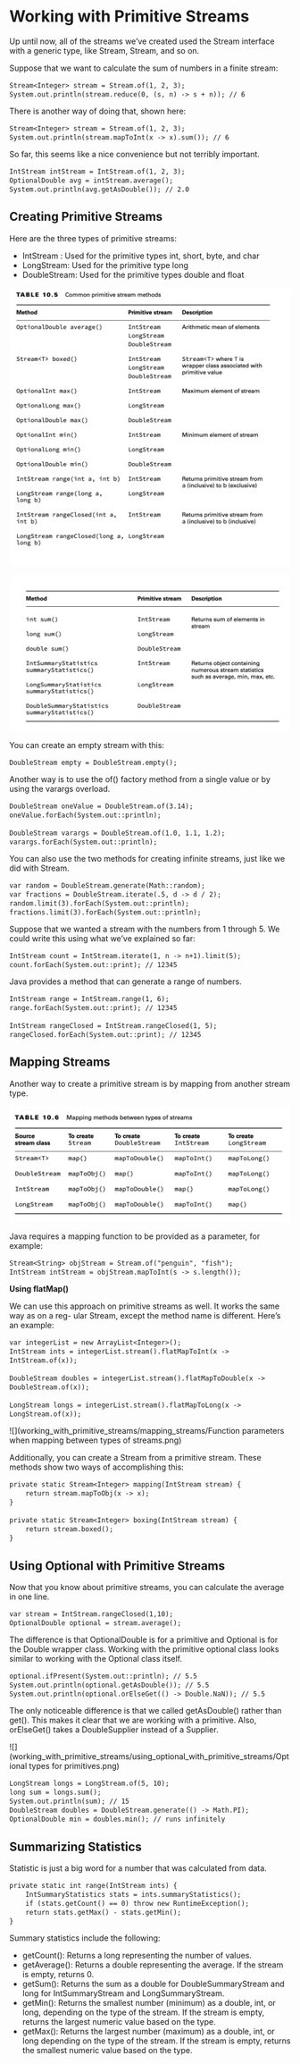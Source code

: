 # Working with Primitive Streams

Up until now, all of the streams we’ve created used the Stream interface with a generic type, like Stream<String>,
Stream<Integer>, and so on.

Suppose that we want to calculate the sum of numbers in a finite stream:

    Stream<Integer> stream = Stream.of(1, 2, 3); 
    System.out.println(stream.reduce(0, (s, n) -> s + n)); // 6

There is another way of doing that, shown here:

    Stream<Integer> stream = Stream.of(1, 2, 3); 
    System.out.println(stream.mapToInt(x -> x).sum()); // 6

So far, this seems like a nice convenience but not terribly important.

    IntStream intStream = IntStream.of(1, 2, 3); 
    OptionalDouble avg = intStream.average(); 
    System.out.println(avg.getAsDouble()); // 2.0

## Creating Primitive Streams

Here are the three types of primitive streams:

- IntStream : Used for the primitive types int, short, byte, and char
- LongStream: Used for the primitive type long
- DoubleStream: Used for the primitive types double and float

![](working_with_primitive_streams/Common-primitive-stream-methods.png)

![](working_with_primitive_streams/Common-primivite-stream-methods-2.png)

You can create an empty stream with this:

    DoubleStream empty = DoubleStream.empty();

Another way is to use the of() factory method from a single value or by using the
varargs overload.

    DoubleStream oneValue = DoubleStream.of(3.14); 
    oneValue.forEach(System.out::println);

    DoubleStream varargs = DoubleStream.of(1.0, 1.1, 1.2); 
    varargs.forEach(System.out::println);

You can also use the two methods for creating infinite streams, just like we did with Stream.

    var random = DoubleStream.generate(Math::random);
    var fractions = DoubleStream.iterate(.5, d -> d / 2); 
    random.limit(3).forEach(System.out::println); 
    fractions.limit(3).forEach(System.out::println);

Suppose that we wanted a stream with the numbers from 1 through 5. We could write this using what we’ve explained so
far:

    IntStream count = IntStream.iterate(1, n -> n+1).limit(5); 
    count.forEach(System.out::print); // 12345

Java provides a method that can generate a range of numbers.

    IntStream range = IntStream.range(1, 6); 
    range.forEach(System.out::print); // 12345

    IntStream rangeClosed = IntStream.rangeClosed(1, 5); 
    rangeClosed.forEach(System.out::print); // 12345

## Mapping Streams

Another way to create a primitive stream is by mapping from another stream type.

![](working_with_primitive_streams/mapping_streams/Mapping-methods-between-types-of-streams.png)

Java requires a mapping function to be provided as a parameter, for example:

    Stream<String> objStream = Stream.of("penguin", "fish"); 
    IntStream intStream = objStream.mapToInt(s -> s.length()); 

**Using flatMap()**

We can use this approach on primitive streams as well. It works the same way as on a reg- ular Stream, except the method
name is different. Here’s an example:

    var integerList = new ArrayList<Integer>(); 
    IntStream ints = integerList.stream().flatMapToInt(x -> IntStream.of(x)); 
    
    DoubleStream doubles = integerList.stream().flatMapToDouble(x -> DoubleStream.of(x)); 

    LongStream longs = integerList.stream().flatMapToLong(x -> LongStream.of(x));

![](working_with_primitive_streams/mapping_streams/Function parameters when mapping between types of streams.png)

Additionally, you can create a Stream from a primitive stream. These methods show two ways of accomplishing this:

    private static Stream<Integer> mapping(IntStream stream) { 
        return stream.mapToObj(x -> x);
    }
    
    private static Stream<Integer> boxing(IntStream stream) { 
        return stream.boxed();
    }

## Using Optional with Primitive Streams

Now that you know about primitive streams, you can calculate the average in one line.

    var stream = IntStream.rangeClosed(1,10); 
    OptionalDouble optional = stream.average();

The difference is that OptionalDouble is for a primitive and Optional<Double> is for the Double wrapper class. Working
with the primitive optional class looks similar to working with the Optional class itself.

    optional.ifPresent(System.out::println); // 5.5 
    System.out.println(optional.getAsDouble()); // 5.5 
    System.out.println(optional.orElseGet(() -> Double.NaN)); // 5.5

The only noticeable difference is that we called getAsDouble() rather than get(). This makes it clear that we are
working with a primitive. Also, orElseGet() takes a DoubleSupplier instead of a Supplier.

![](working_with_primitive_streams/using_optional_with_primitive_streams/Optional types for primitives.png)

    LongStream longs = LongStream.of(5, 10);
    long sum = longs.sum();
    System.out.println(sum); // 15
    DoubleStream doubles = DoubleStream.generate(() -> Math.PI);
    OptionalDouble min = doubles.min(); // runs infinitely

## Summarizing Statistics

Statistic is just a big word for a number that was calculated from data.

    private static int range(IntStream ints) {
        IntSummaryStatistics stats = ints.summaryStatistics();
        if (stats.getCount() == 0) throw new RuntimeException();
        return stats.getMax() - stats.getMin();
    }

Summary statistics include the following:

- getCount(): Returns a long representing the number of values.
- getAverage(): Returns a double representing the average. If the stream is empty, returns 0.
- getSum(): Returns the sum as a double for DoubleSummaryStream and long for IntSummaryStream and LongSummaryStream.
- getMin(): Returns the smallest number (minimum) as a double, int, or long, depending on the type of the stream. If the
  stream is empty, returns the largest numeric value based on the type.
- getMax(): Returns the largest number (maximum) as a double, int, or long depending on the type of the stream. If the
  stream is empty, returns the smallest numeric value based on the type.